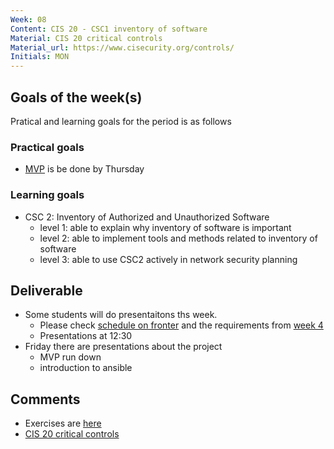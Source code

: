 ```yaml
---
Week: 08
Content: CIS 20 - CSC1 inventory of software
Material: CIS 20 critical controls
Material_url: https://www.cisecurity.org/controls/
Initials: MON
---
```


## Goals of the week(s)
Pratical and learning goals for the period is as follows

### Practical goals
* [MVP](https://gitlab.com/ITT-17A/18S_ITS/milestones/2) is be done by Thursday

### Learning goals
* CSC 2: Inventory of Authorized and Unauthorized Software
  * level 1: able to explain why inventory of software is important
  * level 2: able to implement tools and methods related to inventory of software
  * level 3: able to use CSC2 actively in network security planning

## Deliverable
* Some students will do presentaitons ths week.
    * Please check [schedule on fronter](https://fronter.com/eal/links/files.phtml/1261825527$31048836$/2nd+Semester/IT+Security/ITT2+ITS+presentations.pdf)  and the requirements from [week 4](ww04-introduction.md)
    * Presentations at 12:30
* Friday there are presentations about the project
    * MVP run down
    * introduction to ansible

## Comments
* Exercises are [here](../materials/ww08-exercises.md)
* [CIS 20 critical controls](https://www.cisecurity.org/controls/)
